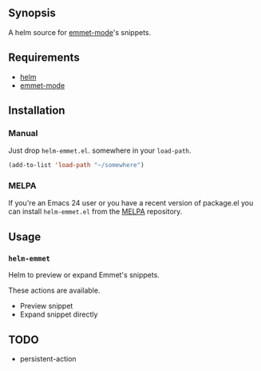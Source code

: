 ## Synopsis

A helm source for [emmet-mode][emmet-mode]'s snippets.

## Requirements

- [helm][helm]
- [emmet-mode][emmet-mode]

## Installation

### Manual

Just drop `helm-emmet.el`. somewhere in your `load-path`.

```lisp
(add-to-list 'load-path "~/somewhere")
```

### MELPA

If you're an Emacs 24 user or you have a recent version of package.el
you can install `helm-emmet.el` from the [MELPA](http://melpa.milkbox.net/) repository.

## Usage

### `helm-emmet`

Helm to preview or expand Emmet's snippets.

These actions are available.

* Preview snippet
* Expand snippet directly

## TODO

* persistent-action

[helm]:https://github.com/emacs-helm/helm
[emmet-mode]:https://github.com/smihica/emmet-mode
